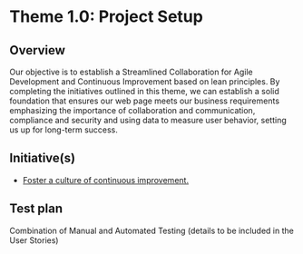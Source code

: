 # Theme 1.0: Project Setup
## Overview
Our objective is to establish a Streamlined Collaboration for Agile Development and Continuous Improvement based on lean principles. By completing the initiatives outlined in this theme, we can establish a
solid foundation that ensures our web page meets our business requirements emphasizing the importance of collaboration and communication,
compliance and security and using data to measure user behavior, setting us up for long-term success.
## Initiative(s)

* [Foster a culture of continuous improvement.](initiatives/initiative_continuousimprovement.md)

## Test plan
Combination of Manual and Automated Testing (details to be included in the User Stories)
